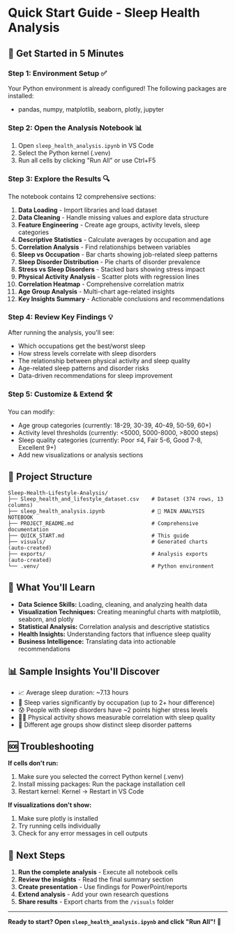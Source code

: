 # Quick Start Guide - Sleep Health Analysis

## 🚀 Get Started in 5 Minutes

### Step 1: Environment Setup ✅
Your Python environment is already configured! The following packages are installed:
- pandas, numpy, matplotlib, seaborn, plotly, jupyter

### Step 2: Open the Analysis Notebook 📊
1. Open `sleep_health_analysis.ipynb` in VS Code
2. Select the Python kernel (.venv)
3. Run all cells by clicking "Run All" or use Ctrl+F5

### Step 3: Explore the Results 🔍
The notebook contains 12 comprehensive sections:

1. **Data Loading** - Import libraries and load dataset
2. **Data Cleaning** - Handle missing values and explore data structure
3. **Feature Engineering** - Create age groups, activity levels, sleep categories
4. **Descriptive Statistics** - Calculate averages by occupation and age
5. **Correlation Analysis** - Find relationships between variables
6. **Sleep vs Occupation** - Bar charts showing job-related sleep patterns
7. **Sleep Disorder Distribution** - Pie charts of disorder prevalence
8. **Stress vs Sleep Disorders** - Stacked bars showing stress impact
9. **Physical Activity Analysis** - Scatter plots with regression lines
10. **Correlation Heatmap** - Comprehensive correlation matrix
11. **Age Group Analysis** - Multi-chart age-related insights
12. **Key Insights Summary** - Actionable conclusions and recommendations

### Step 4: Review Key Findings 💡
After running the analysis, you'll see:
- Which occupations get the best/worst sleep
- How stress levels correlate with sleep disorders
- The relationship between physical activity and sleep quality
- Age-related sleep patterns and disorder risks
- Data-driven recommendations for sleep improvement

### Step 5: Customize & Extend 🛠️
You can modify:
- Age group categories (currently: 18-29, 30-39, 40-49, 50-59, 60+)
- Activity level thresholds (currently: <5000, 5000-8000, >8000 steps)
- Sleep quality categories (currently: Poor ≤4, Fair 5-6, Good 7-8, Excellent 9+)
- Add new visualizations or analysis sections

## 📁 Project Structure
```
Sleep-Health-Lifestyle-Analysis/
├── Sleep_health_and_lifestyle_dataset.csv    # Dataset (374 rows, 13 columns)
├── sleep_health_analysis.ipynb               # 🌟 MAIN ANALYSIS NOTEBOOK
├── PROJECT_README.md                         # Comprehensive documentation
├── QUICK_START.md                            # This guide
├── visuals/                                  # Generated charts (auto-created)
├── exports/                                  # Analysis exports (auto-created)
└── .venv/                                    # Python environment
```

## 🎯 What You'll Learn
- **Data Science Skills:** Loading, cleaning, and analyzing health data
- **Visualization Techniques:** Creating meaningful charts with matplotlib, seaborn, and plotly
- **Statistical Analysis:** Correlation analysis and descriptive statistics
- **Health Insights:** Understanding factors that influence sleep quality
- **Business Intelligence:** Translating data into actionable recommendations

## 📊 Sample Insights You'll Discover
- 📈 Average sleep duration: ~7.13 hours
- 🏢 Sleep varies significantly by occupation (up to 2+ hour difference)
- 😰 People with sleep disorders have ~2 points higher stress levels
- 🏃‍♂️ Physical activity shows measurable correlation with sleep quality
- 👥 Different age groups show distinct sleep disorder patterns

## 🆘 Troubleshooting
**If cells don't run:**
1. Make sure you selected the correct Python kernel (.venv)
2. Install missing packages: Run the package installation cell
3. Restart kernel: Kernel → Restart in VS Code

**If visualizations don't show:**
1. Make sure plotly is installed
2. Try running cells individually
3. Check for any error messages in cell outputs

## 🎉 Next Steps
1. **Run the complete analysis** - Execute all notebook cells
2. **Review the insights** - Read the final summary section
3. **Create presentation** - Use findings for PowerPoint/reports
4. **Extend analysis** - Add your own research questions
5. **Share results** - Export charts from the `/visuals` folder

---
**Ready to start? Open `sleep_health_analysis.ipynb` and click "Run All"!** 🚀
